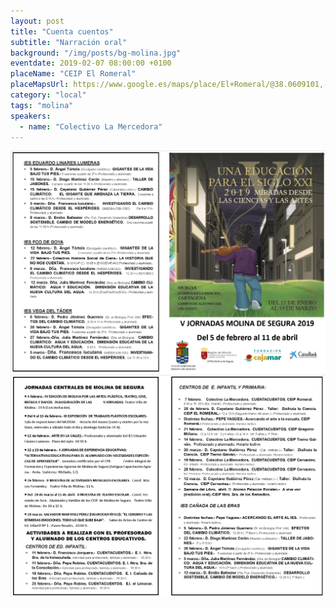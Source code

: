 ```yaml
---
layout: post
title: "Cuenta cuentos"
subtitle: "Narración oral"
background: "/img/posts/bg-molina.jpg"
eventdate: 2019-02-07 08:00:00 +0100
placeName: "CEIP El Romeral"
placeMapsUrl: https://www.google.es/maps/place/El+Romeral/@38.0609101,-1.2125395,17z/data=!3m1!4b1!4m5!3m4!1s0xd638755c73de941:0x61f9d5c4068b8af6!8m2!3d38.0609101!4d-1.2103508
category: "local"
tags: "molina"
speakers:
  - name: "Colectivo La Mercedora"
---
```



![cartel](/img/posts/1folletomolina.png)
![cartel](/img/posts/2folletomolina.png)
